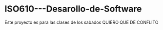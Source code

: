 # ISO610---Desarollo-de-Software
 
 Este proyecto es para las clases de los sabados QUIERO QUE DE CONFLITO